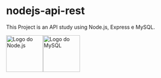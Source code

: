 # nodejs-api-rest

This Project is an API study using Node.js, Express e MySQL.

<img src="https://cutt.ly/5TotGw4" alt="Logo do Node.js" width="100px"><img src="https://cutt.ly/fToyapA" alt="Logo do MySQL" width="100px">
